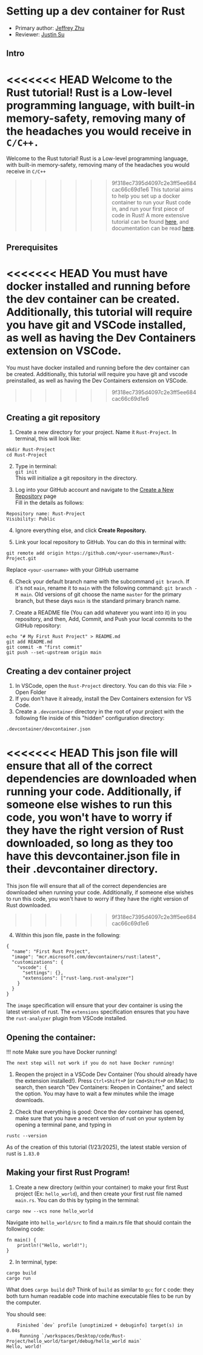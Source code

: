 # Setting up a dev container for Rust
* Primary author: [Jeffrey Zhu](https://github.com/JeffJeffisawesome)
* Reviewer: [Justin Su](https://github.com/jsu21ges)

## Intro

<<<<<<< HEAD
Welcome to the Rust tutorial! Rust is a Low-level programming language, with built-in memory-safety, removing many of the headaches you would receive in ```C/C++.```  
=======
Welcome to the Rust tutorial! Rust is a Low-level programming language, with built-in memory-safety, removing many of the headaches you would receive in ```C/C++```
>>>>>>> 9f318ec7395d4097c2e3ff5ee684cac66c69d1e6
This tutorial aims to help you set up a docker container to run your Rust code in, and run your first piece of code in Rust! A more extensive tutorial can be found [here](https://doc.rust-lang.org/book/), and documentation can be read [here](https://doc.rust-lang.org/std/index.html).

## Prerequisites

<<<<<<< HEAD
You must have docker installed and running before the dev container can be created. Additionally, this tutorial will require you have git and VSCode installed, as well as having the Dev Containers extension on VSCode.
=======
You must have docker installed and running before the dev container can be created. Additionally, this tutorial will require you have git and vscode preinstalled, as well as having the Dev Containers extension on VSCode.
>>>>>>> 9f318ec7395d4097c2e3ff5ee684cac66c69d1e6

## Creating a git repository

1. Create a new directory for your project. Name it ```Rust-Project```. In terminal, this will look like:
```
mkdir Rust-Project
cd Rust-Project
```

2. Type in terminal:  
```git init```  
This will initialize a git repository in the directory.

3. Log into your GitHub account and navigate to the [Create a New Repository](https://github.com/new) page  
Fill in the details as follows:
```
Repository name: Rust-Project  
Visibility: Public
```
4. Ignore everything else, and click **Create Repository.** 

5. Link your local repository to GitHub. You can do this in terminal with:
```
git remote add origin https://github.com/<your-username>/Rust-Project.git
```
Replace `<your-username>` with your GitHub username

6. Check your default branch name with the subcommand `git branch`. If it's not `main`, rename it to `main` with the following command: `git branch -M main`. Old versions of git choose the name `master` for the primary branch, but these days `main` is the standard primary branch name.

7. Create a README file (You can add whatever you want into it) in you repository, and then, Add, Commit, and Push your local commits to the GitHub repository:
```
echo "# My First Rust Project" > README.md
git add README.md
git commit -m "first commit"
git push --set-upstream origin main
```

## Creating a dev container project

1. In VSCode, open the ```Rust-Project``` directory. You can do this via: File > Open Folder
2. If you don't have it already, install the Dev Containers extension for VS Code.
3. Create a ```.devcontainer``` directory in the root of your project with the following file inside of this "hidden" configuration directory:
```
.devcontainer/devcontainer.json
```
<<<<<<< HEAD
This json file will ensure that all of the correct dependencies are downloaded when running your code. Additionally, if someone else wishes to run this code, you won't have to worry if they have the right version of Rust downloaded, so long as they too have this devcontainer.json file in their .devcontainer directory.
=======
This json file will ensure that all of the correct dependencies are downloaded when running your code. Additionally, if someone else wishes to run this code, you won't have to worry if they have the right version of Rust downloaded.
>>>>>>> 9f318ec7395d4097c2e3ff5ee684cac66c69d1e6
4. Within this json file, paste in the following:
  ```
  {
    "name": "First Rust Project",
    "image": "mcr.microsoft.com/devcontainers/rust:latest",
    "customizations": {
      "vscode": {
        "settings": {},
        "extensions": ["rust-lang.rust-analyzer"]
      }
    }
  }
  ```
  The `image` specification will ensure that your dev container is using the latest version of rust. The `extensions` specification ensures that you have the `rust-analyzer` plugin from VSCode installed.

## Opening the container:

!!! note 
    Make sure you have Docker running!

    The next step will not work if you do not have Docker running!

1. Reopen the project in a VSCode Dev Container (You should already have the extension installed!).  Press ```Ctrl+Shift+P``` (or ```Cmd+Shift+P``` on Mac) to search, then search "Dev Containers: Reopen in Container," and select the option. You may have to wait a few minutes while the image downloads.

2. Check that everything is good: Once the dev container has opened, make sure that you have a recent version of rust on your system by opening a terminal pane, and typing in
```
rustc --version
```
As of the creation of this tutorial (1/23/2025), the latest stable version of rust is ```1.83.0```

## Making your first Rust Program!

1. Create a new directory (within your container) to make your first Rust project (Ex: ```hello_world```), and then create your first rust file named ```main.rs```. You can do this by typing in the terminal:
```
cargo new --vcs none hello_world
```
Navigate into `hello_world/src` to find a main.rs file that should contain the following code:
```
fn main() {
    println!("Hello, world!");
}
```

2. In terminal, type:
```
cargo build
cargo run
```
What does `cargo build` do? Think of `build` as similar to `gcc` for `C` code: they both turn human readable code into machine executable files to be run by the computer.

You should see:
```
    Finished `dev` profile [unoptimized + debuginfo] target(s) in 0.04s
     Running `/workspaces/Desktop/code/Rust-Project/hello_world/target/debug/hello_world main`
Hello, world!
```